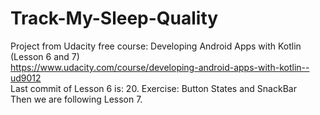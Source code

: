 # Track-My-Sleep-Quality
Project from Udacity free course: Developing Android Apps with Kotlin (Lesson 6 and 7)  
https://www.udacity.com/course/developing-android-apps-with-kotlin--ud9012  
Last commit of Lesson 6 is: 20. Exercise: Button States and SnackBar  
Then we are following Lesson 7.